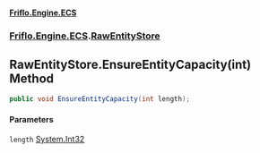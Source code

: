 #### [Friflo.Engine.ECS](index.md 'index')
### [Friflo.Engine.ECS](Friflo.Engine.ECS.md 'Friflo.Engine.ECS').[RawEntityStore](RawEntityStore.md 'Friflo.Engine.ECS.RawEntityStore')

## RawEntityStore.EnsureEntityCapacity(int) Method

```csharp
public void EnsureEntityCapacity(int length);
```
#### Parameters

<a name='Friflo.Engine.ECS.RawEntityStore.EnsureEntityCapacity(int).length'></a>

`length` [System.Int32](https://docs.microsoft.com/en-us/dotnet/api/System.Int32 'System.Int32')